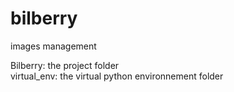 # bilberry
images management

Bilberry: the project folder <br>
virtual_env: the virtual python environnement folder
